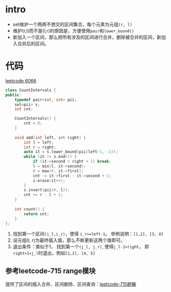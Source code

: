 # intro
- set维护一个两两不想交的区间集合，每个元素为元组`(r, l)`
- 维护(r,l)而不是(l,r)的原因是，方便使用`pair`和`lower_bound()`
- 新加入一个区间，那么把所有涉及的区间进行合并，删除被合并的区间，新加入合并后的区间。

# 代码
[leetcode 6066](https://leetcode.cn/problems/count-integers-in-intervals/)
```cpp
class CountIntervals {
public:
    typedef pair<int, int> pii;    
    set<pii> s;
    int cnt;

    CountIntervals() {
        cnt = 0;
    }
    
    void add(int left, int right) {
        int l = left;
        int r = right;
        auto it = s.lower_bound(pii(left-1, -1));
        while (it != s.end()) {
            if (it->second > right + 1) break;
            l = min(l, it->second);
            r = max(r, it->first);
            cnt -= it->first - it->second + 1;
            s.erase(it++);
        }
        s.insert(pii(r, l));
        cnt += r - l + 1;
    }
    
    int count() {
        return cnt;
    }
};
```
1. 找到第一个区间`(i_l,i_r)`，使得 `i_r>=left-1`。 举例说明：`[1,2], [3, 4]`
2. 设元组(l, r)为最终插入值，那么不断更新这两个值即可。
3. 退出条件：类似于1， 找到第一个`(j_l, j_r)`, 使得`j_l-1>right`， 即`right+1<j_l`时退出，例如`[1,2], [4, 5]`

## 参考leetcode-715 range模块
提供了区间的插入合并、区间删除、区间查询：[leetcode-715题解](../leetcode/0715(Range模块).md)